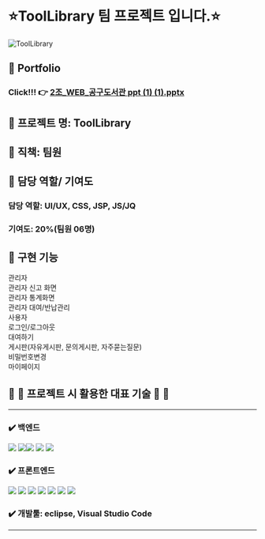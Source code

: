 #  :star:ToolLibrary 팀 프로젝트 입니다.:star:

![ToolLibrary](https://user-images.githubusercontent.com/89379902/211279145-64180acb-fd8f-4255-93bc-b9a0f55eb7ac.png)

## :purple_heart: Portfolio
### Click!!! :point_right: [2조_WEB_공구도서관 ppt  (1) (1).pptx](https://github.com/jisun22/ToolLibrary/files/10343058/2._WEB_.ppt.1.1.pptx)


## :purple_heart: 프로젝트 명: ToolLibrary

## :purple_heart: 직책: 팀원

## :purple_heart: 담당 역할/ 기여도<br/>
### 담당 역할: UI/UX, CSS, JSP, JS/JQ <br/>
### 기여도: 20%(팀원 06명)

## :purple_heart: 구현 기능
관리자 <br/>
관리자 신고 화면 <br/>
관리자 통계화면 <br/>
관리자 대여/반납관리 <br/>
사용자 <br/>
로그인/로그아웃 <br/>
대여하기 <br/>
게시판(자유게시판, 문의게시판, 자주묻는질문) <br/>
비밀번호변경 <br/>
마이페이지

## 🔧 :wrench: 프로젝트 시 활용한 대표 기술 🔧 :wrench:
*********************************************
### ✔️ 백엔드
<img src="https://img.shields.io/badge/Spring-6DB33F?style=for-the-badge&logo=Spring&logoColor=green"> <img src="https://img.shields.io/badge/Spring Boot-6DB33F?style=for-the-badge&logo=Spring Boot&logoColor=yellow"><img src="https://img.shields.io/badge/oracle-F80000?style=for-the-badge&logo=oracle&logoColor=white"> 
  <img src="https://img.shields.io/badge/mysql-4479A1?style=for-the-badge&logo=mysql&logoColor=white">  <img src="https://img.shields.io/badge/java-007396?style=for-the-badge&logo=java&logoColor=white">
<br/>
### ✔️ 프론트엔드
<img src="https://img.shields.io/badge/Redux-764ABC?style=for-the-badge&logo=Redux&logoColor=purple"> <img src="https://img.shields.io/badge/Next.js-000000?style=for-the-badge&logo=Next.js&logoColor=white">
<img src="https://img.shields.io/badge/bootstrap-7952B3?style=for-the-badge&logo=bootstrap&logoColor=white">
  <img src="https://img.shields.io/badge/html5-E34F26?style=for-the-badge&logo=html5&logoColor=white"> 
  <img src="https://img.shields.io/badge/css-1572B6?style=for-the-badge&logo=css3&logoColor=white"> 
  <img src="https://img.shields.io/badge/javascript-F7DF1E?style=for-the-badge&logo=javascript&logoColor=black"> 
  <img src="https://img.shields.io/badge/jquery-0769AD?style=for-the-badge&logo=jquery&logoColor=white">
<br/>
### ✔️ 개발툴: eclipse, Visual Studio Code
*********************************************
